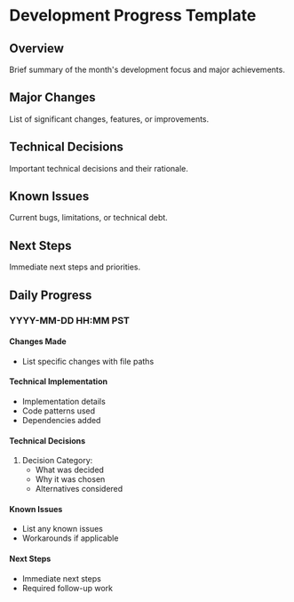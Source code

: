 # Development Progress Template

## Overview
Brief summary of the month's development focus and major achievements.

## Major Changes
List of significant changes, features, or improvements.

## Technical Decisions
Important technical decisions and their rationale.

## Known Issues
Current bugs, limitations, or technical debt.

## Next Steps
Immediate next steps and priorities.

## Daily Progress

### YYYY-MM-DD HH:MM PST
#### Changes Made
- List specific changes with file paths

#### Technical Implementation
- Implementation details
- Code patterns used
- Dependencies added

#### Technical Decisions
1. Decision Category:
   - What was decided
   - Why it was chosen
   - Alternatives considered

#### Known Issues
- List any known issues
- Workarounds if applicable

#### Next Steps
- Immediate next steps
- Required follow-up work
